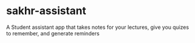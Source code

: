# sakhr-assistant
A Student assistant app that takes notes for your lectures, give you quizes to remember, and generate reminders
